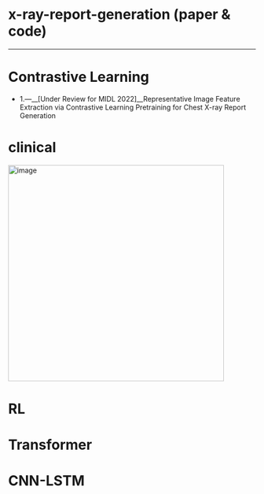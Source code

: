 # x-ray-report-generation (paper & code)
_________________________________________________________________________________
# Contrastive Learning
* 1.—__[Under Review for MIDL 2022]__Representative Image Feature Extraction via Contrastive Learning Pretraining for Chest X-ray Report Generation

# clinical
<img width="439" alt="image" src="https://user-images.githubusercontent.com/102885188/227195040-be1b5ecb-1e80-48c6-87a0-9948698a2026.png">

# RL

# Transformer

# CNN-LSTM
